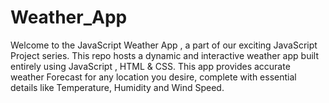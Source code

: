 # Weather_App
Welcome to the JavaScript Weather App , a part of our exciting JavaScript Project series. This repo hosts a dynamic and interactive weather app built entirely using JavaScript , HTML &amp; CSS. This app provides accurate weather Forecast for any location you desire, complete with essential details like Temperature, Humidity and Wind Speed.

